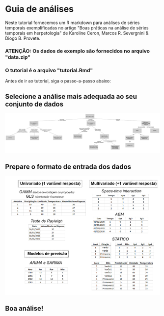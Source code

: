 # Guia de análises

Neste tutorial fornecemos um R markdown para análises de séries temporais exemplificadas no artigo "Boas práticas na análise de séries temporais em herpetologia"
de Karoline Ceron, Marcos R. Severgnini & Diogo B. Provete.

### ATENÇÃO: Os dados de exemplo são fornecidos no arquivo "data.zip"
### O tutorial é o arquivo "tutorial.Rmd"

Antes de ir ao tutorial, siga o passo-a-passo abaixo:

## Selecione a análise mais adequada ao seu conjunto de dados
![](Decision_Tree-2.jpg)

## Prepare o formato de entrada dos dados

![](Entrada_dados.jpg)




## Boa análise! 
